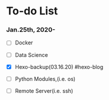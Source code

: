 # To-do List

### Jan.25th, 2020-

- [ ] Docker
- [ ] Data Science 
- [x] Hexo-backup(03.16.20)  #hexo-blog
- [ ] Python Modules,(i.e. os)
- [ ] Remote Server(i.e. ssh)


